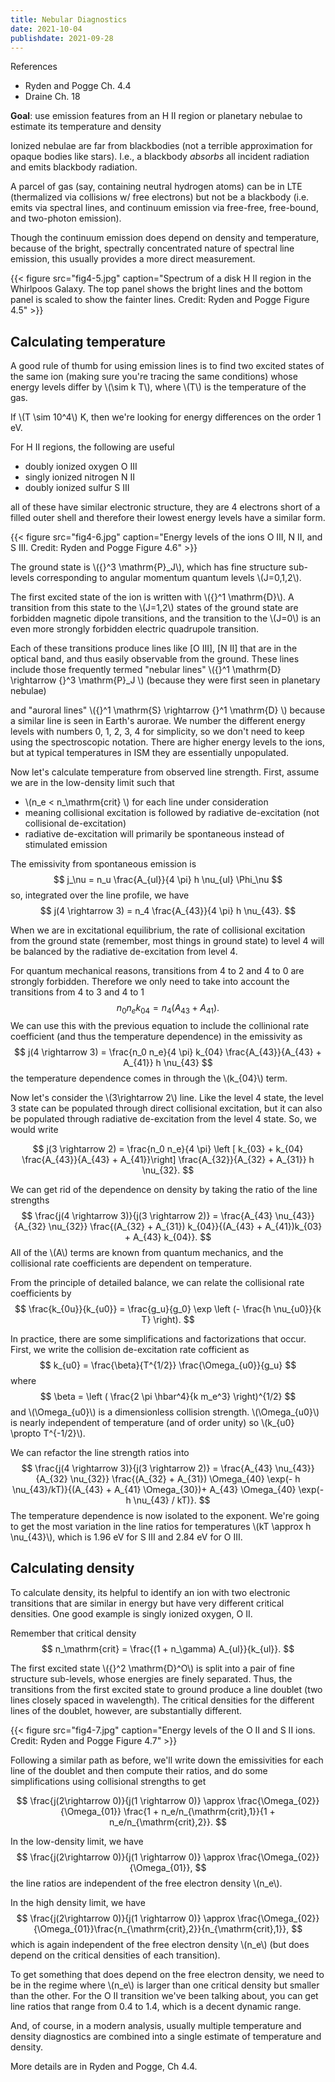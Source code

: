 ```yaml
---
title: Nebular Diagnostics
date: 2021-10-04
publishdate: 2021-09-28
---
```


References
* Ryden and Pogge Ch. 4.4
* Draine Ch. 18

**Goal**: use emission features from an H II region or planetary nebulae to estimate its temperature and density

Ionized nebulae are far from blackbodies (not a terrible approximation for opaque bodies like stars). I.e., a blackbody *absorbs* all incident radiation and emits blackbody radiation. 

A parcel of gas (say, containing neutral hydrogen atoms) can be in LTE (thermalized via collisions w/ free electrons) but not be a blackbody (i.e. emits via spectral lines, and continuum emission via free-free, free-bound, and two-photon emission).

Though the continuum emission does depend on density and temperature, because of the bright, spectrally concentrated nature of spectral line emission, this usually provides a more direct measurement.

{{< figure src="fig4-5.jpg" caption="Spectrum of a disk H II region in the Whirlpoos Galaxy. The top panel shows the bright lines and the bottom panel is scaled to show the fainter lines. Credit: Ryden and Pogge Figure 4.5" >}}

## Calculating temperature

A good rule of thumb for using emission lines is to find two excited states of the same ion (making sure you're tracing the same conditions) whose energy levels differ by \\(\sim k T\\), where \\(T\\) is the temperature of the gas.

If \\(T \sim 10^4\\) K, then we're looking for energy differences on the order 1 eV. 

For H II regions, the following are useful
* doubly ionized oxygen O III
* singly ionized nitrogen N II
* doubly ionized sulfur S III

all of these have similar electronic structure, they are 4 electrons short of a filled outer shell and therefore their lowest energy levels have a similar form. 

{{< figure src="fig4-6.jpg" caption="Energy levels of the ions O III, N II, and S III. Credit: Ryden and Pogge Figure 4.6" >}}

The ground state is \\({}^3 \mathrm{P}_J\\), which has fine structure sub-levels corresponding to angular momentum quantum levels \\(J=0,1,2\\). 

The first excited state of the ion is written with \\({}^1 \mathrm{D}\\). A transition from this state to the \\(J=1,2\\) states of the ground state are forbidden magnetic dipole transitions, and the transition to the \\(J=0\\) is an even more strongly forbidden electric quadrupole transition.

Each of these transitions produce lines like [O III], [N II] that are in the optical band, and thus easily observable from the ground. These lines include those frequently termed "nebular lines" \\({}^1 \mathrm{D} \rightarrow {}^3 \mathrm{P}_J \\) (because they were first seen in planetary nebulae) 

and "auroral lines" \\({}^1 \mathrm{S} \rightarrow {}^1 \mathrm{D} \\)  because a similar line is seen in Earth's aurorae. We number the different energy levels with numbers 0, 1, 2, 3, 4 for simplicity, so we don't need to keep using the spectroscopic notation. There are higher energy levels to the ions, but at typical temperatures in ISM they are essentially unpopulated.


Now let's calculate temperature from observed line strength. First, assume we are in the low-density limit such that
* \\(n_e < n_\mathrm{crit} \\) for each line under consideration
* meaning collisional excitation is followed by radiative de-excitation (not collisional de-excitation)
* radiative de-excitation will primarily be spontaneous instead of stimulated emission

The emissivity from spontaneous emission is 
$$
j_\nu = n_u \frac{A_{ul}}{4 \pi} h \nu_{ul} \Phi_\nu
$$
so, integrated over the line profile, we have 
$$
j(4 \rightarrow 3) = n_4 \frac{A_{43}}{4 \pi} h \nu_{43}.
$$

When we are in excitational equilibrium, the rate of collisional excitation from the ground state (remember, most things in ground state) to level 4 will be balanced by the radiative de-excitation from level 4.

For quantum mechanical reasons, transitions from 4 to 2 and 4 to 0 are strongly forbidden. Therefore we only need to take into account the transitions from 4 to 3 and 4 to 1
$$
n_0 n_e k_{04} = n_4 (A_{43} + A_{41}).
$$
We can use this with the previous equation to include the collinional rate coefficient (and thus the temperature dependence) in the emissivity as 
$$
j(4 \rightarrow 3) = \frac{n_0 n_e}{4 \pi} k_{04} \frac{A_{43}}{A_{43} + A_{41}} h \nu_{43}
$$
the temperature dependence comes in through the \\(k_{04}\\) term.

Now let's consider the \\(3\rightarrow 2\\) line. Like the level 4 state, the level 3 state can be populated through direct collisional excitation, but it can also be populated through radiative de-excitation from the level 4 state. So, we would write

$$
j(3 \rightarrow 2) = \frac{n_0 n_e}{4 \pi} \left [ k_{03} + k_{04} \frac{A_{43}}{A_{43} + A_{41}}\right] \frac{A_{32}}{A_{32} + A_{31}} h \nu_{32}.
$$

We can get rid of the dependence on density by taking the ratio of the line strengths
$$
\frac{j(4 \rightarrow 3)}{j(3 \rightarrow 2)} = \frac{A_{43} \nu_{43}}{A_{32} \nu_{32}} \frac{(A_{32} + A_{31}) k_{04}}{(A_{43} + A_{41})k_{03} + A_{43} k_{04}}.
$$ 
All of the \\(A\\) terms are known from quantum mechanics, and the collisional rate coefficients are dependent on temperature. 

From the principle of detailed balance, we can relate the collisional rate coefficients by 
$$
\frac{k_{0u}}{k_{u0}} = \frac{g_u}{g_0} \exp \left (- \frac{h \nu_{u0}}{k T} \right).
$$

In practice, there are some simplifications and factorizations that occur. First, we write the collision de-excitation rate cofficient as 
$$
k_{u0} = \frac{\beta}{T^{1/2}} \frac{\Omega_{u0}}{g_u}
$$
where
$$
\beta = \left ( \frac{2 \pi \hbar^4}{k m_e^3} \right)^{1/2}
$$
and \\(\Omega_{u0}\\) is a dimensionless collision strength. \\(\Omega_{u0}\\) is nearly independent of temperature (and of order unity) so \\(k_{u0} \propto T^{-1/2}\\).

We can refactor the line strength ratios into
$$
\frac{j(4 \rightarrow 3)}{j(3 \rightarrow 2)} = \frac{A_{43} \nu_{43}}{A_{32} \nu_{32}} \frac{(A_{32} + A_{31}) \Omega_{40} \exp(- h \nu_{43}/kT)}{(A_{43} + A_{41} \Omega_{30})+ A_{43} \Omega_{40} \exp(- h \nu_{43} / kT)}.
$$
The temperature dependence is now isolated to the exponent. We're going to get the most variation in the line ratios for temperatures \\(kT \approx h \nu_{43}\\), which is 1.96 eV for S III and 2.84 eV for O III.

## Calculating density

To calculate density, its helpful to identify an ion with two electronic transitions that are similar in energy but have very different critical densities. One good example is singly ionized oxygen, O II.

Remember that critical density 
$$
n_\mathrm{crit} = \frac{(1 + n_\gamma) A_{ul}}{k_{ul}}.
$$

The first excited state \\({}^2 \mathrm{D}^O\\) is split into a pair of fine structure sub-levels, whose energies are finely separated. Thus, the transitions from the first excited state to ground produce a line doublet (two lines closely spaced in wavelength). The critical densities for the different lines of the doublet, however, are substantially different.

{{< figure src="fig4-7.jpg" caption="Energy levels of the O II and S II ions. Credit: Ryden and Pogge Figure 4.7" >}}

Following a similar path as before, we'll write down the emissivities for each line of the doublet and then compute their ratios, and do some simplifications using collisional strengths to get

$$
\frac{j(2\rightarrow 0)}{j(1 \rightarrow 0)} \approx \frac{\Omega_{02}}{\Omega_{01}} \frac{1 + n_e/n_{\mathrm{crit},1}}{1 + n_e/n_{\mathrm{crit},2}}.
$$

In the low-density limit, we have 
$$
\frac{j(2\rightarrow 0)}{j(1 \rightarrow 0)} \approx \frac{\Omega_{02}}{\Omega_{01}},
$$
the line ratios are independent of the free electron density \\(n_e\\).

In the high density limit, we have 
$$
\frac{j(2\rightarrow 0)}{j(1 \rightarrow 0)} \approx \frac{\Omega_{02}}{\Omega_{01}}\frac{n_{\mathrm{crit},2}}{n_{\mathrm{crit},1}},
$$
which is again independent of the free electron density \\(n_e\\) (but does depend on the critical densities of each transition).

To get something that does depend on the free electron density, we need to be in the regime where \\(n_e\\) is larger than one critical density but smaller than the other. For the O II transition we've been talking about, you can get line ratios that range from 0.4 to 1.4, which is a decent dynamic range.

And, of course, in a modern analysis, usually multiple temperature and density diagnostics are combined into a single estimate of temperature and density.


More details are in Ryden and Pogge, Ch 4.4.